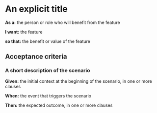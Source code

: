 # An explicit title

**As a:** the person or role who will benefit from the feature

**I want:** the feature

**so that:** the benefit or value of the feature

## Acceptance criteria

### A short description of the scenario

**Given:** the initial context at the beginning of the scenario, in one or more clauses

**When:** the event that triggers the scenario

**Then:** the expected outcome, in one or more clauses
